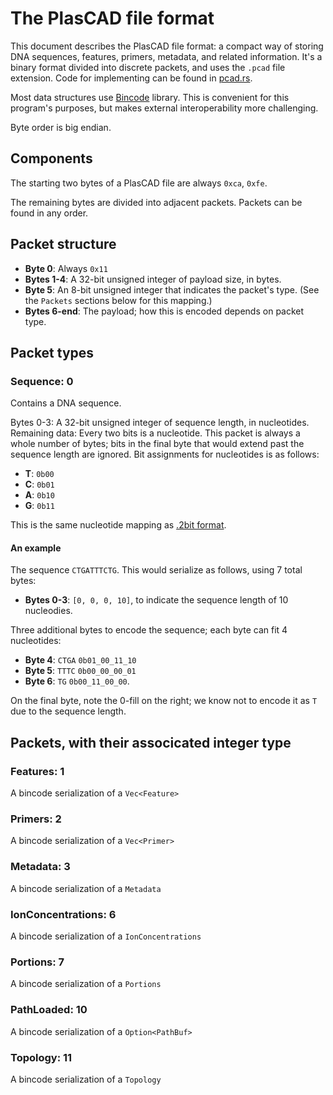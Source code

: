 # The PlasCAD file format

This document describes the PlasCAD file format: a compact way of storing DNA sequences, features, primers, metadata,
and related information. It's a binary format divided into discrete packets, and uses the `.pcad` file extension.
Code for implementing can be found in [pcad.rs](src/file_io/pcad.rs).

Most data structures use [Bincode](https://docs.rs/bincode/latest/bincode/) library. This is convenient for this program's
purposes, but makes external interoperability more challenging.

Byte order is big endian.


## Components
The starting two bytes of a PlasCAD file are always `0xca`, `0xfe`.

The remaining bytes are divided into adjacent packets. Packets can be found in any order.


## Packet structure
- **Byte 0**: Always `0x11`
- **Bytes 1-4**: A 32-bit unsigned integer of payload size, in bytes.
- **Byte 5**: An 8-bit unsigned integer that indicates the packet's type. (See the `Packets` sections below for this mapping.)
- **Bytes 6-end**: The payload; how this is encoded depends on packet type.

## Packet types

### Sequence: 0
Contains a DNA sequence.

Bytes 0-3: A 32-bit unsigned integer of sequence length, in nucleotides.
Remaining data: Every two bits is a nucleotide. This packet is always a whole number of bytes; bits in the final byte that
would extend past the sequence length are ignored. Bit assignments for nucleotides is as follows:

- **T**: `0b00`
- **C**: `0b01`
- **A**: `0b10`
- **G**: `0b11`

This is the same nucleotide mapping as [.2bit format](http://genome.ucsc.edu/FAQ/FAQformat.html#format7).

#### An example
The sequence `CTGATTTCTG`. This would serialize as follows, using 7 total bytes:

- **Bytes 0-3**: `[0, 0, 0, 10]`, to indicate the sequence length of 10 nucleodies. 

Three additional bytes to encode the sequence; each byte can fit 4 nucleotides:
- **Byte 4**: `CTGA` `0b01_00_11_10`
- **Byte 5**: `TTTC` `0b00_00_00_01`
- **Byte 6**: `TG` `0b00_11_00_00`. 

On the final byte, note the 0-fill on the right; we know not to encode it as `T` due to the
sequence length.


## Packets, with their associcated integer type 

### Features: 1
A bincode serialization of a `Vec<Feature>`

### Primers: 2
A bincode serialization of a `Vec<Primer>`

### Metadata: 3
A bincode serialization of a `Metadata`

### IonConcentrations: 6
A bincode serialization of a `IonConcentrations`

### Portions: 7
A bincode serialization of a `Portions`

### PathLoaded: 10
A bincode serialization of a `Option<PathBuf>`

### Topology: 11
A bincode serialization of a `Topology`




